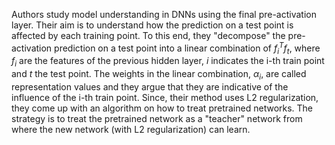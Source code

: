 Authors study model understanding in DNNs using the final pre-activation layer. Their aim is to understand how the prediction on a test point is affected by each training point. To this end, they "decompose" the pre-activation prediction on a test point into a linear combination of $f_i^T f_t$, where $f_i$ are the features of the previous hidden layer, $i$ indicates the i-th train point and $t$ the test point. The weights in the linear combination, $\alpha_i$, are called representation values and they argue that they are indicative of the influence of the i-th train point. Since, their method uses L2 regularization, they come up with an algorithm on how to treat pretrained networks. The strategy is to treat the pretrained network as a "teacher" network from where the new network (with L2 regularization) can learn.  
